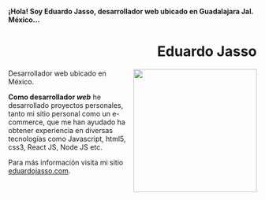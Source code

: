 **¡Hola! Soy Eduardo Jasso, desarrollador web ubicado en Guadalajara Jal. México...**

<div align="right">

# Eduardo Jasso

</div>

<img width="250" height="auto" align="right" src="https://scontent.fgdl2-1.fna.fbcdn.net/v/t1.6435-9/85171760_10156580126656783_5844593411952214016_n.jpg?_nc_cat=108&ccb=1-7&_nc_sid=84a396&_nc_ohc=0yKPIlEV-WgAX9BZm0b&_nc_ht=scontent.fgdl2-1.fna&oh=00_AfCkMexfbke1Z3eZ_UW09Mfpadfzf7dJ1ITsh03a-C4VSw&oe=64BAF8BC">

Desarrollador web ubicado en México.

**Como desarrollador _web_** he desarrollado proyectos personales, tanto mi sitio personal como un e-commerce, que me han ayudado ha obtener experiencia en diversas tecnologías como Javascript, html5, css3, React JS, Node JS etc.

Para más información visita mi sitio <a href="https://egjfrontendcv.netlify.app/" target="_blank" rel="noopener">eduardojasso.com</a>.

